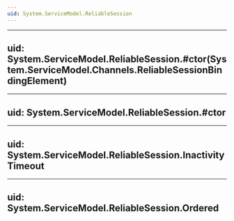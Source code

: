 ```yaml
---
uid: System.ServiceModel.ReliableSession
---
```


---
uid: System.ServiceModel.ReliableSession.#ctor(System.ServiceModel.Channels.ReliableSessionBindingElement)
---

---
uid: System.ServiceModel.ReliableSession.#ctor
---

---
uid: System.ServiceModel.ReliableSession.InactivityTimeout
---

---
uid: System.ServiceModel.ReliableSession.Ordered
---
